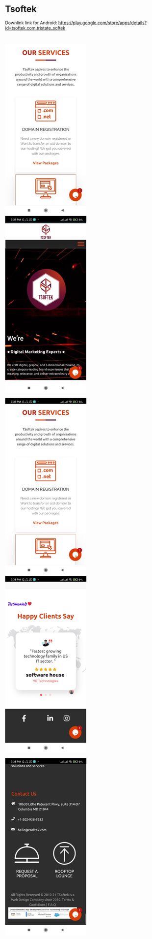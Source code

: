 # Tsoftek

Downlink link for Android: https://play.google.com/store/apps/details?id=tsoftek.com.tristate_softek

&nbsp;

<img src="images/11.jpeg" width=265, height:270>  &nbsp;   &nbsp; <img src="images/2.jpeg" width=265, height:270> 

<img src="images/3.jpeg" width=265, height:270>  &nbsp;   &nbsp; <img src="images/4.jpeg" width=265, height:270>

<img src="images/5.jpeg" width=265, height:270>
